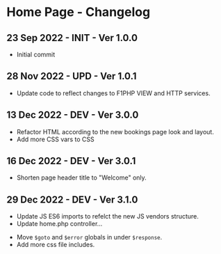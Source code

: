 # Home Page - Changelog

## 23 Sep 2022 - INIT - Ver 1.0.0
  - Initial commit

## 28 Nov 2022 - UPD - Ver 1.0.1
 - Update code to reflect changes to F1PHP VIEW and HTTP services.

## 13 Dec 2022 - DEV - Ver 3.0.0
 - Refactor HTML according to the new bookings page look and layout.
 - Add more CSS vars to CSS

## 16 Dec 2022 - DEV - Ver 3.0.1
 - Shorten page header title to "Welcome" only.

## 29 Dec 2022 - DEV - Ver 3.1.0
 - Update JS ES6 imports to refelct the new JS vendors structure.
 - Update home.php controller...
  * Move `$goto` and `$error` globals in under `$response`.
  * Add more css file includes.